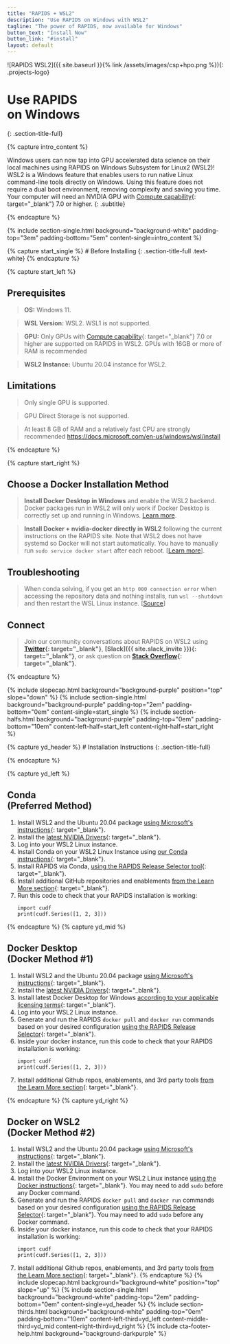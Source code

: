 ```yaml
---
title: "RAPIDS + WSL2"
description: "Use RAPIDS on Windows with WSL2"
tagline: "The power of RAPIDS, now available for Windows"
button_text: "Install Now"
button_link: "#install"
layout: default
---
```


![RAPIDS WSL2]({{ site.baseurl }}{% link /assets/images/csp+hpo.png %}){: .projects-logo}


# Use RAPIDS <br> on Windows
{: .section-title-full}

{% capture intro_content %}

Windows users can now tap into GPU accelerated data science on their local machines using RAPIDS on Windows Subsystem for Linux2 (WSL2)!  WSL2 is a Windows feature that enables users to run native Linux command-line tools directly on Windows. Using this feature does not require a dual boot environment, removing complexity and saving you time. Your computer will need an NVIDIA GPU with [Compute capability](https://developer.nvidia.com/cuda-gpus){: target="_blank"} 7.0 or higher. 
{: .subtitle}

{% endcapture %}

{% include section-single.html
    background="background-white" 
    padding-top="3em" padding-bottom="5em" 
    content-single=intro_content
%}

<div id="prereqs"></div>
{% capture start_single %}
# Before Installing
{: .section-title-full .text-white}
{% endcapture %}

{% capture start_left %}
## Prerequisites

> <i class="fas fa-desktop text-white"></i> **OS:** Windows 11.

> <i class="fas fa-info-circle text-white"></i> **WSL Version:** WSL2.  WSL1 is not supported.

> <i class="fas fa-microchip text-white"></i> **GPU:** Only GPUs with [Compute capability](https://developer.nvidia.com/cuda-gpus){: target="_blank"} 7.0 or higher are supported on RAPIDS in WSL2.  GPUs with 16GB or more of RAM is recommended

> <i class="fas fa-download text-white"></i> **WSL2 Instance:** Ubuntu 20.04 instance for WSL2.

## <i class="fad fa-terminal"></i> Limitations

> <i class="fas fa-info-circle text-white"></i> Only single GPU is supported. 

> <i class="fas fa-info-circle text-white"></i> GPU Direct Storage is not supported.

> <i class="fas fa-info-circle text-white"></i> At least 8 GB of RAM and a relatively fast CPU are strongly recommended https://docs.microsoft.com/en-us/windows/wsl/install

{% endcapture %}

{% capture start_right %}
## <i class="fab fa-docker"></i> Choose a Docker Installation Method
> <i class="fab fa-windows text-white"></i> **Install Docker Desktop in Windows** and enable the WSL2 backend. 
 Docker packages run in WSL2 will only work if Docker Desktop is correctly set up and running in Windows.  [Learn more](https://docs.docker.com/desktop/windows/wsl/). 

> <i class="fab fa-linux text-white"></i> **Install Docker + nvidia-docker directly in WSL2** following the current instructions on the RAPIDS site. Note that WSL2 does not have systemd so Docker will not start automatically. You have to manually run `sudo service docker start` after each reboot.  [[Learn more](https://stackoverflow.com/a/65814529)].

## <i class="fa-solid fa-screwdriver-wrench"></i> Troubleshooting

> When conda solving, if you get an `http 000 connection error` when accessing the repository data and nothing installs, run `wsl --shutdown` and then restart the WSL Linux instance. [[Source](https://stackoverflow.com/questions/67923183/miniconda-on-wsl2-ubuntu-20-04-fails-with-condahttperror-http-000-connection)]

## <i class="far fa-comments text-white"></i> Connect 
> Join our community conversations about RAPIDS on WSL2 using **[Twitter](https://twitter.com/rapidsai){: target="_blank"}**, **[Slack]({{ site.slack_invite }}){: target="_blank"}**, or ask question on **[Stack Overflow](https://stackoverflow.com/tags/rapids){: target="_blank"}**.

{% endcapture %}

{% include slopecap.html 
    background="background-purple" 
    position="top" 
    slope="down" 
%}
{% include section-single.html
    background="background-purple" 
    padding-top="2em" padding-bottom="0em" 
    content-single=start_single
%}
{% include section-halfs.html 
    background="background-purple" 
    padding-top="0em" padding-bottom="10em" 
    content-left-half=start_left 
    content-right-half=start_right 
%} 
<div id="install"></div>
{% capture yd_header %}
# Installation Instructions
{: .section-title-full}

{% endcapture %}

{% capture yd_left %}
## <i class="fas fa-laptop-code"></i> Conda <br>(Preferred Method)

1. Install WSL2 and the Ubuntu 20.04 package [using Microsoft's instructions](https://docs.microsoft.com/en-us/windows/wsl/install){: target="_blank"}.
2. Install the [latest NVIDIA Drivers](https://www.nvidia.com/download/index.aspx){: target="_blank"}.
3. Log into your WSL2 Linux instance.
4. Install Conda on your WSL2 Linux Instance using [our Conda instructions](https://rapids.ai/start.html#environment){: target="_blank"}.
5. Install RAPIDS via Conda, [using the RAPIDS Release Selector tool](https://rapids.ai/start.html#get-rapids){: target="_blank"}.
6. Install additional GitHub repositories and enablements [from the Learn More section](https://rapids.ai/start.html#next-steps){: target="_blank"}.
7. Run this code to check that your RAPIDS installation is working:
	```
	import cudf
	print(cudf.Series([1, 2, 3]))
	```

{% endcapture %}
{% capture yd_mid %}
## <i class="fab fa-docker text-purple"></i> Docker Desktop <br>(Docker Method #1)

1. Install WSL2 and the Ubuntu 20.04 package [using Microsoft's instructions](https://docs.microsoft.com/en-us/windows/wsl/install){: target="_blank"}.
2. Install the [latest NVIDIA Drivers](https://www.nvidia.com/download/index.aspx){: target="_blank"}.
3. Install latest Docker Desktop for Windows [according to your applicable licensing terms](https://docs.docker.com/desktop/install/windows-install/){: target="_blank"}.
4. Log into your WSL2 Linux instance.
5. Generate and run the RAPIDS `docker pull` and `docker run` commands based on your desired configuration [using the RAPIDS Release Selector](https://rapids.ai/start.html#get-rapids){: target="_blank"}. 
6. Inside your docker instance, run this code to check that your RAPIDS installation is working:
	```
	import cudf
	print(cudf.Series([1, 2, 3]))
	```
7. Install additional Github repos, enablements, and 3rd party tools [from the Learn More section](https://rapids.ai/start.html#next-steps){: target="_blank"}.

{% endcapture %}
{% capture yd_right %}
## <i class="fab fa-docker text-purple"></i> Docker on WSL2 <br>(Docker Method #2)
1. Install WSL2 and the Ubuntu 20.04 package [using Microsoft's instructions](https://docs.microsoft.com/en-us/windows/wsl/install){: target="_blank"}.
2. Install the [latest NVIDIA Drivers](https://www.nvidia.com/download/index.aspx){: target="_blank"}.
3. Log into your WSL2 Linux instance.
4. Install the Docker Environment on your WSL2 Linux instance [using the Docker instructions](https://rapids.ai/start.html#environment){: target="_blank"}.  You may need  to add `sudo` before any Docker command.
5. Generate and run the RAPIDS `docker pull` and `docker run` commands based on your desired configuration [using the RAPIDS Release Selector](https://rapids.ai/start.html#get-rapids){: target="_blank"}. You may need  to add `sudo` before any Docker command.
6. Inside your docker instance, run this code to check that your RAPIDS installation is working:
	```
	import cudf
	print(cudf.Series([1, 2, 3]))
	```
7. Install additional Github repos, enablements, and 3rd party tools [from the Learn More section](https://rapids.ai/start.html#next-steps){: target="_blank"}.
{% endcapture %}
{% include slopecap.html 
    background="background-white" 
    position="top" 
    slope="up" 
%}
{% include section-single.html
    background="background-white" 
    padding-top="2em" padding-bottom="0em" 
    content-single=yd_header
%}
{% include section-thirds.html 
    background="background-white" 
    padding-top="0em" padding-bottom="10em" 
    content-left-third=yd_left
    content-middle-third=yd_mid
    content-right-third=yd_right
%}
{% include cta-footer-help.html 
   background="background-darkpurple" 
%}
